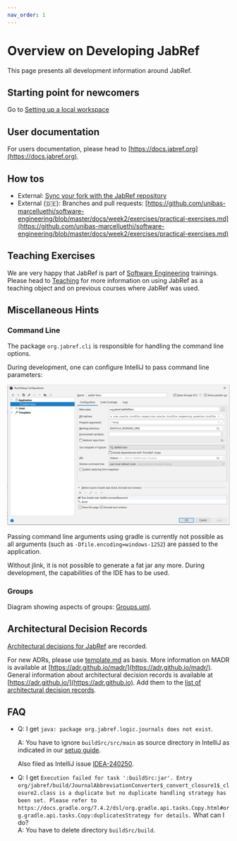 ```yaml
---
nav_order: 1
---
```

# Overview on Developing JabRef

This page presents all development information around JabRef.

## Starting point for newcomers

Go to [Setting up a local workspace](https://devdocs.jabref.org/getting-into-the-code/guidelines-for-setting-up-a-local-workspace)

## User documentation

For users documentation, please head to [https://docs.jabref.org](https://docs.jabref.org).

## How tos

* External: [Sync your fork with the JabRef repository](https://help.github.com/articles/syncing-a-fork/)
* External (🇩🇪): Branches and pull requests: [https://github.com/unibas-marcelluethi/software-engineering/blob/master/docs/week2/exercises/practical-exercises.md](https://github.com/unibas-marcelluethi/software-engineering/blob/master/docs/week2/exercises/practical-exercises.md)

## Teaching Exercises

We are very happy that JabRef is part of [Software Engineering](https://en.wikipedia.org/wiki/Software\_engineering) trainings. Please head to [Teaching](teaching.md) for more information on using JabRef as a teaching object and on previous courses where JabRef was used.

## Miscellaneous Hints

### Command Line

The package `org.jabref.cli` is responsible for handling the command line options.

During development, one can configure IntelliJ to pass command line parameters:

![IntelliJ-run-configuration](<images/intellij-run-configuration-command-line.png>)

Passing command line arguments using gradle is currently not possible as all arguments (such as `-Dfile.encoding=windows-1252`) are passed to the application.

Without jlink, it is not possible to generate a fat jar any more. During development, the capabilities of the IDE has to be used.

### Groups

Diagram showing aspects of groups: [Groups.uml](https://github.com/JabRef/jabref/tree/3b3716b1e05a0d3273c886e102a8efe5e96472e0/docs/Groups.uml).

## Architectural Decision Records

[Architectural decisions for JabRef](adr.md) are recorded.

For new ADRs, please use [template.md](https://github.com/JabRef/jabref/tree/3b3716b1e05a0d3273c886e102a8efe5e96472e0/docs/adr/template.md) as basis. More information on MADR is available at [https://adr.github.io/madr/](https://adr.github.io/madr/). General information about architectural decision records is available at [https://adr.github.io/](https://adr.github.io). Add them to the [list of architectural decision records](adr.md).

## FAQ

*   Q: I get `java: package org.jabref.logic.journals does not exist`.

    A: You have to ignore `buildSrc/src/main` as source directory in IntelliJ as indicated in our [setup guide](https://devdocs.jabref.org/getting-into-the-code/guidelines-for-setting-up-a-local-workspace).

    Also filed as IntelliJ issue [IDEA-240250](https://youtrack.jetbrains.com/issue/IDEA-240250).
*   Q: I get `Execution failed for task ':buildSrc:jar'. Entry org/jabref/build/JournalAbbreviationConverter$_convert_closure1$_closure2.class is a duplicate but no duplicate handling strategy has been set. Please refer to https://docs.gradle.org/7.4.2/dsl/org.gradle.api.tasks.Copy.html#org.gradle.api.tasks.Copy:duplicatesStrategy for details.` What can I do?\
    A: You have to delete directory `buildSrc/build`.

    >
